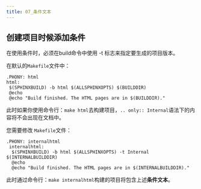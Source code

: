 ```yaml
---
title: 07_条件文本
---
```

## 创建项目时候添加条件

在使用条件时，必须在build命令中使用 -t 标志来指定要生成的项目版本。

在默认的`Makefile`文件中：

```
.PHONY: html
html:
 $(SPHINXBUILD) -b html $(ALLSPHINXOPTS) $(BUILDDIR)
 @echo
 @echo "Build finished. The HTML pages are in $(BUILDDIR)."
```

此时如果你使用命令行：`make html`去构建项目，`.. only:: Internal`语法下的内容将不会出现在文档中。

您需要修改 `Makefile`文件：

```
.PHONY: internalhtml
 internalhtml:
  $(SPHINXBUILD) -b html $(ALLSPHINXOPTS) -t Internal $(INTERNALBUILDDIR)
  @echo
  @echo "Build finished. The HTML pages are in $(INTERNALBUILDDIR)."
```

此时通过命令行：`make internalhtml`构建的项目将包含上述**条件文本**。
